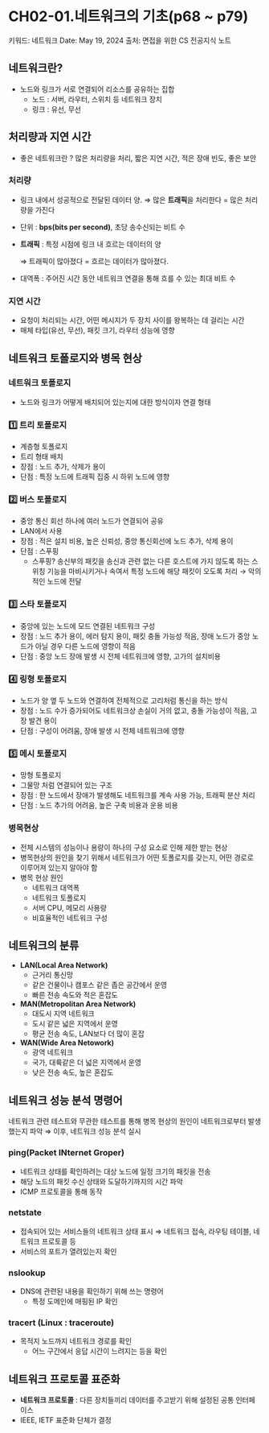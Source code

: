 # CH02-01.네트워크의 기초(p68 ~ p79)

키워드: 네트워크
Date: May 19, 2024
출처: 면접을 위한 CS 전공지식 노트

## 네트워크란?

- 노드와 링크가 서로 연결되어 리소스를 공유하는 집합
    - 노드 : 서버, 라우터, 스위치 등 네트워크 장치
    - 링크 : 유선, 무선

## 처리량과 지연 시간

- 좋은 네트워크란 ? 많은 처리량을 처리, 짧은 지연 시간, 적은 장애 빈도, 좋은 보안

### 처리량

- 링크 내에서 성공적으로 전달된 데이터 양.
⇒ 많은 **트래픽**을 처리한다 = 많은 처리량을 가진다
- 단위 : **bps(bits per second)**, 초당 송수신되는 비트 수
- **트래픽** : 특정 시점에 링크 내 흐르는 데이터의 양
    
    ⇒ 트래픽이 많아졌다 = 흐르는 데이터가 많아졌다.
    
- 대역폭 : 주어진 시간 동안 네트워크 연결을 통해 흐를 수 있는 최대 비트 수

### 지연 시간

- 요청이 처리되는 시간, 어떤 메시지가 두 장치 사이를 왕복하는 데 걸리는 시간
- 매체 타입(유선, 무선), 패킷 크기, 라우터 성능에 영향

## 네트워크 토폴로지와 병목 현상

### 네트워크 토폴로지

- 노드와 링크가 어떻게 배치되어 있는지에 대한 방식이자 연결 형태

### 1️⃣ 트리 토폴로지

- 계층형 토폴로지
- 트리 형태 배치
- 장점 : 노드 추가, 삭제가 용이
- 단점 : 특정 노드에 트래픽 집중 시 하위 노드에 영향

### 2️⃣ 버스 토폴로지

- 중앙 통신 회선 하나에 여러 노드가 연결되어 공유
- LAN에서 사용
- 장점 : 적은 설치 비용, 높은 신뢰성, 중앙 통신회선에 노드 추가, 삭제 용이
- 단점 : 스푸핑
    - 스푸핑? 송신부의 패킷을 송신과 관련 없는 다른 호스트에 가지 않도록 하는 스위칭 기능을 마비시키거나 속여서 특정 노드에 해당 패킷이 오도록 처리 → 악의적인 노드에 전달

### 3️⃣ 스타 토폴로지

- 중앙에 있는 노드에 모드 연결된 네트워크 구성
- 장점 : 노드 추가 용이, 에러 탐지 용이, 패킷 충돌 가능성 적음, 장애 노드가 중앙 노드가 아닐 경우 다른 노드에 영향이 적음
- 단점 : 중앙 노드 장애 발생 시 전체 네트워크에 영향, 고가의 설치비용

### 4️⃣ 링형 토폴로지

- 노드가 양 옆 두 노드와 연결하여 전체적으로 고리처럼 통신을 하는 방식
- 장점 : 노드 수가 증가되어도 네트워크상 손실이 거의 없고, 충돌 가능성이 적음, 고장 발견 용이
- 단점 : 구성이 어려움, 장애 발생 시 전체 네트워크에 영향

### 5️⃣ 메시 토폴로지

- 망형 토폴로지
- 그물망 처럼 연결되어 있는 구조
- 장점 : 한 노드에서 장애가 발생해도 네트워크를 계속 사용 가능, 트래픽 분산 처리
- 단점 : 노드 추가의 어려움, 높은 구축 비용과 운용 비용

### 병목현상

- 전체 시스템의 성능이나 용량이 하나의 구성 요소로 인해 제한 받는 현상
- 병목현상의 원인을 찾기 위해서 네트워크가 어떤 토폴로지를 갖는지, 어떤 경로로 이루어져 있는지 알아야 함
- 병목 현상 원인
    - 네트워크 대역폭
    - 네트워크 토폴로지
    - 서버 CPU, 메모리 사용량
    - 비효율적인 네트워크 구성

## 네트워크의 분류

- **LAN(Local Area Network)**
    - 근거리 통신망
    - 같은 건물이나 캠포스 같은 좁은 공간에서 운영
    - 빠른 전송 속도와 적은 혼잡도
- **MAN(Metropolitan Area Network)**
    - 대도시 지역 네트워크
    - 도시 같은 넓은 지역에서 운영
    - 평균 전송 속도, LAN보다 더 많이 혼잡
- **WAN(Wide Area Netowork)**
    - 광역 네트워크
    - 국가, 대륙같은 더 넓은 지역에서 운영
    - 낮은 전송 속도, 높은 혼잡도

## 네트워크 성능 분석 명령어

네트워크 관련 테스트와 무관한 테스트를 통해 병목 현상의 원인이 네트워크로부터 발생했는지 파악 ⇒ 이후, 네트워크 성능 분석 실시

### ping(Packet INternet Groper)

- 네트워크 상태를 확인하려는 대상 노드에 일정 크기의 패킷을 전송
- 해당 노드의 패킷 수신 상태와 도달하기까지의 시간 파악
- ICMP 프로토콜을 통해 동작

### netstate

- 접속되어 있는 서비스들의 네트워크 상태 표시 
⇒ 네트워크 접속, 라우팅 테이블, 네트워크 프로토콜 등
- 서비스의 포트가 열려있는지 확인

### nslookup

- DNS에 관련된 내용을 확인하기 위해 쓰는 명령어
    - 특정 도메인에 매핑된 IP 확인

### tracert (Linux : traceroute)

- 목적지 노드까지 네트워크 경로를 확인
    - 어느 구간에서 응답 시간이 느려지는 등을 확인

## 네트워크 프로토콜 표준화

- **네트워크 프로토콜** : 다른 장치들끼리 데이터를 주고받기 위해 설정된 공통 인터페이스
- IEEE, IETF 표준화 단체가 결정